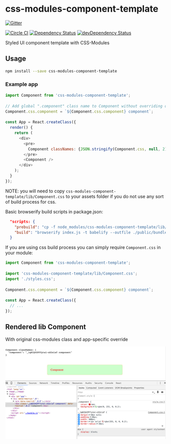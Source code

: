 # css-modules-component-template

[![Gitter](https://badges.gitter.im/Join%20Chat.svg)](https://gitter.im/nkbt/help)

[![Circle CI](https://circleci.com/gh/nkbt/css-modules-component-template.svg?style=svg)](https://circleci.com/gh/nkbt/css-modules-component-template)
[![Dependency Status](https://david-dm.org/nkbt/css-modules-component-template.svg)](https://david-dm.org/nkbt/css-modules-component-template)
[![devDependency Status](https://david-dm.org/nkbt/css-modules-component-template/dev-status.svg)](https://david-dm.org/nkbt/css-modules-component-template#info=devDependencies)

Styled UI component template with CSS-Modules


## Usage

```sh
npm install --save css-modules-component-template
```


### Example app


```js
import Component from 'css-modules-component-template';

// Add global ".component" class name to Component without overriding original one
Component.css.component = `${Component.css.component} component`;

const App = React.createClass({
  render() {
    return (
      <div>
        <pre>
          Component classNames: {JSON.stringify(Component.css, null, 2)}
        </pre>
        <Component />
      </div>
    );
  }
});

```

NOTE: you will need to copy `css-modules-component-template/lib/Component.css` to your assets folder if you do not use any sort of build process for css.

Basic browserify build scripts in package.json:

```json
  "scripts: {
    "prebuild": "cp -f node_modules/css-modules-component-template/lib/Component.css ./public/Component.css",
    "build": "browserify index.js -t babelify --outfile ./public/bundle.js"
  }
```

If you are using css build process you can simply require `Component.css` in your module:

```js
import Component from 'css-modules-component-template';

import 'css-modules-component-template/lib/Component.css';
import './styles.css';

Component.css.component = `${Component.css.component} component`;

const App = React.createClass({
  // ...
});
```

## Rendered lib Component

With original css-modules class and app-specific override

![styled component](styled-component.png)
